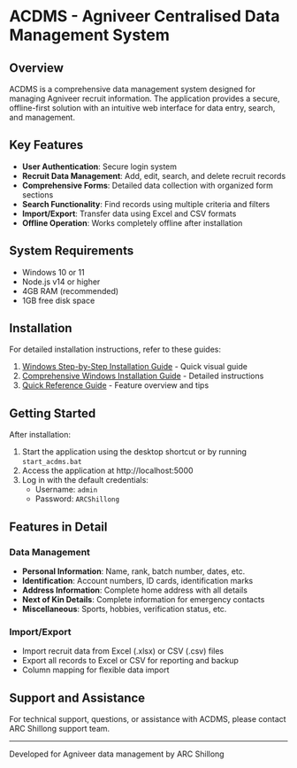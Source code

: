 # ACDMS - Agniveer Centralised Data Management System

## Overview

ACDMS is a comprehensive data management system designed for managing Agniveer recruit information. The application provides a secure, offline-first solution with an intuitive web interface for data entry, search, and management.

## Key Features

- **User Authentication**: Secure login system
- **Recruit Data Management**: Add, edit, search, and delete recruit records
- **Comprehensive Forms**: Detailed data collection with organized form sections
- **Search Functionality**: Find records using multiple criteria and filters
- **Import/Export**: Transfer data using Excel and CSV formats
- **Offline Operation**: Works completely offline after installation

## System Requirements

- Windows 10 or 11
- Node.js v14 or higher
- 4GB RAM (recommended)
- 1GB free disk space

## Installation

For detailed installation instructions, refer to these guides:

1. [Windows Step-by-Step Installation Guide](WINDOWS_SETUP_STEP_BY_STEP.md) - Quick visual guide
2. [Comprehensive Windows Installation Guide](ACDMS_WINDOWS_INSTALLATION_GUIDE.md) - Detailed instructions
3. [Quick Reference Guide](ACDMS_QUICK_REFERENCE.md) - Feature overview and tips

## Getting Started

After installation:

1. Start the application using the desktop shortcut or by running `start_acdms.bat`
2. Access the application at http://localhost:5000
3. Log in with the default credentials:
   - Username: `admin`
   - Password: `ARCShillong`

## Features in Detail

### Data Management

- **Personal Information**: Name, rank, batch number, dates, etc.
- **Identification**: Account numbers, ID cards, identification marks
- **Address Information**: Complete home address with all details
- **Next of Kin Details**: Complete information for emergency contacts
- **Miscellaneous**: Sports, hobbies, verification status, etc.

### Import/Export

- Import recruit data from Excel (.xlsx) or CSV (.csv) files
- Export all records to Excel or CSV for reporting and backup
- Column mapping for flexible data import

## Support and Assistance

For technical support, questions, or assistance with ACDMS, please contact ARC Shillong support team.

---

Developed for Agniveer data management by ARC Shillong
